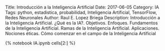 Title: Introducción a la Inteligencia Artificial
Date: 2017-06-05
Category: IA
Tags: python, estadistica, probabilidad, Inteligencia Artificial, TensorFlow, Redes Neuronales 
Author: Raul E. Lopez Briega
Description: Introducción a la Inteligencia Artificial. ¿Qué es la IA?. Objetivos. Enfoques. Fundamentos de la Inteligencia Artificial. Ramas de la Inteligencia Artificial. Aplicaciones. Nociones éticas. Cómo comenzar en el campo de la Inteligencia Artificial


{% notebook IA.ipynb cells[2:] %}
